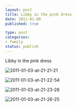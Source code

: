 ```yaml
--- 
layout: post
title: Libby in the pink dress
date: 2011-01-08
published: true

type: post
categories: 
- family
status: publish
---
```

Libby in the pink dress

![2011-01-03-at-21-21-21](http://media.eick.us/2011/01/2011-01-03-at-21-21-21.jpg)

![2011-01-03-at-21-22-54](http://media.eick.us/2011/01/2011-01-03-at-21-22-54.jpg)

![2011-01-03-at-21-23-28](http://media.eick.us/2011/01/2011-01-03-at-21-23-28.jpg)

![2011-01-03-at-21-26-25](http://media.eick.us/2011/01/2011-01-03-at-21-26-25.jpg)
